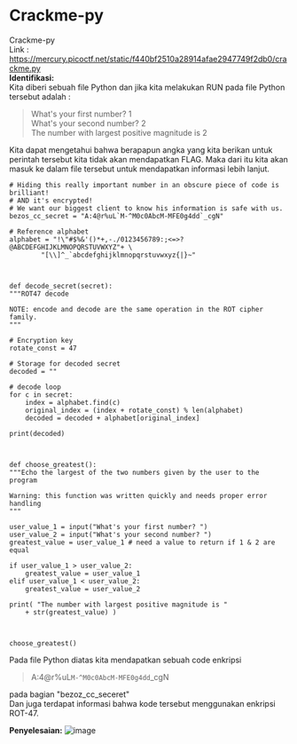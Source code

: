 # Crackme-py
Crackme-py <br>
Link : https://mercury.picoctf.net/static/f440bf2510a28914afae2947749f2db0/crackme.py <br>
**Identifikasi:** <br>
Kita diberi sebuah file Python dan jika kita melakukan RUN pada file Python tersebut adalah : <br>
>What's your first number? 1 <br>
>What's your second number? 2 <br>
>The number with largest positive magnitude is 2 <br>

Kita dapat mengetahui bahwa berapapun angka yang kita berikan untuk perintah tersebut kita tidak akan mendapatkan FLAG.
Maka dari itu kita akan masuk ke dalam file tersebut untuk mendapatkan informasi lebih lanjut.

    # Hiding this really important number in an obscure piece of code is brilliant!
    # AND it's encrypted!
    # We want our biggest client to know his information is safe with us.
    bezos_cc_secret = "A:4@r%uL`M-^M0c0AbcM-MFE0g4dd`_cgN"

    # Reference alphabet
    alphabet = "!\"#$%&'()*+,-./0123456789:;<=>?@ABCDEFGHIJKLMNOPQRSTUVWXYZ"+ \
            "[\\]^_`abcdefghijklmnopqrstuvwxyz{|}~"



    def decode_secret(secret):
    """ROT47 decode

    NOTE: encode and decode are the same operation in the ROT cipher family.
    """

    # Encryption key
    rotate_const = 47

    # Storage for decoded secret
    decoded = ""

    # decode loop
    for c in secret:
        index = alphabet.find(c)
        original_index = (index + rotate_const) % len(alphabet)
        decoded = decoded + alphabet[original_index]

    print(decoded)



    def choose_greatest():
    """Echo the largest of the two numbers given by the user to the program

    Warning: this function was written quickly and needs proper error handling
    """

    user_value_1 = input("What's your first number? ")
    user_value_2 = input("What's your second number? ")
    greatest_value = user_value_1 # need a value to return if 1 & 2 are equal

    if user_value_1 > user_value_2:
        greatest_value = user_value_1
    elif user_value_1 < user_value_2:
        greatest_value = user_value_2

    print( "The number with largest positive magnitude is "
        + str(greatest_value) )



    choose_greatest()
Pada file Python diatas kita mendapatkan sebuah code enkripsi <br> 
>A:4@r%uL`M-^M0c0AbcM-MFE0g4dd`_cgN

pada bagian "bezoz_cc_seceret" <br>
Dan juga terdapat informasi bahwa kode tersebut menggunakan enkripsi ROT-47.
 
**Penyelesaian:**
![image](https://github.com/NeloRedgrave/WriteUp_CTF/assets/140806028/46308513-55f8-4e0e-852b-13918bf22645)

